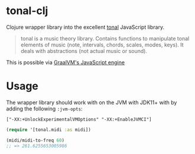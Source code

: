 # tonal-clj

Clojure wrapper library into the excellent [tonal](https://github.com/tonaljs/tonal) JavaScript library.

> tonal is a music theory library. Contains functions to manipulate tonal elements of music (note, intervals, chords, scales, modes, keys). It deals with abstractions (not actual music or sound).

This is possible via [GraalVM's JavaScript engine](https://medium.com/graalvm/graalvms-javascript-engine-on-jdk11-with-high-performance-3e79f968a819)

# Usage

The wrapper library should work with on the JVM with JDK11+ with by adding the following `:jvm-opts`:

```
["-XX:+UnlockExperimentalVMOptions" "-XX:+EnableJVMCI"]
```

```clojure
(require '[tonal.midi :as midi])

(midi/midi-to-freq 60)
;; => 261.6255653005986
```

